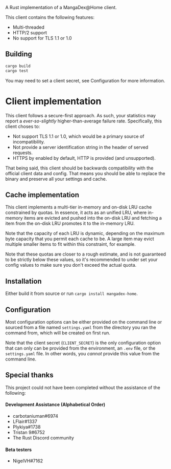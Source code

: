 A Rust implementation of a MangaDex@Home client.

This client contains the following features:

 - Multi-threaded
 - HTTP/2 support
 - No support for TLS 1.1 or 1.0

## Building

```sh
cargo build
cargo test
```

You may need to set a client secret, see Configuration for more information.

# Client implementation

This client follows a secure-first approach. As such, your statistics may report
a _ever-so-slightly_ higher-than-average failure rate. Specifically, this client
choses to:
 - Not support TLS 1.1 or 1.0, which would be a primary source of
 incompatibility.
 - Not provide a server identification string in the header of served requests.
 - HTTPS by enabled by default, HTTP is provided (and unsupported).

That being said, this client should be backwards compatibility with the official
client data and config. That means you should be able to replace the binary and
preserve all your settings and cache.

## Cache implementation

This client implements a multi-tier in-memory and on-disk LRU cache constrained
by quotas. In essence, it acts as an unified LRU, where in-memory items are
evicted and pushed into the on-disk LRU and fetching a item from the on-disk LRU
promotes it to the in-memory LRU.

Note that the capacity of each LRU is dynamic, depending on the maximum byte
capacity that you permit each cache to be. A large item may evict multiple
smaller items to fit within this constraint, for example.

Note that these quotas are closer to a rough estimate, and is not guaranteed to
be strictly below these values, so it's recommended to under set your config
values to make sure you don't exceed the actual quota.

## Installation

Either build it from source or run `cargo install mangadex-home`.

## Configuration

Most configuration options can be either provided on the command line or sourced
from a file named `settings.yaml` from the directory you ran the command from,
which will be created on first run.

Note that the client secret (`CLIENT_SECRET`) is the only configuration option
that can only can be provided from the environment, an `.env` file, or the
`settings.yaml` file. In other words, you _cannot_ provide this value from the
command line.

## Special thanks

This project could not have been completed without the assistance of the
following:

#### Development Assistance (Alphabetical Order)

- carbotaniuman#6974
- LFlair#1337
- Plykiya#1738
- Tristan 9#6752
- The Rust Discord community

#### Beta testers

- NigelVH#7162
